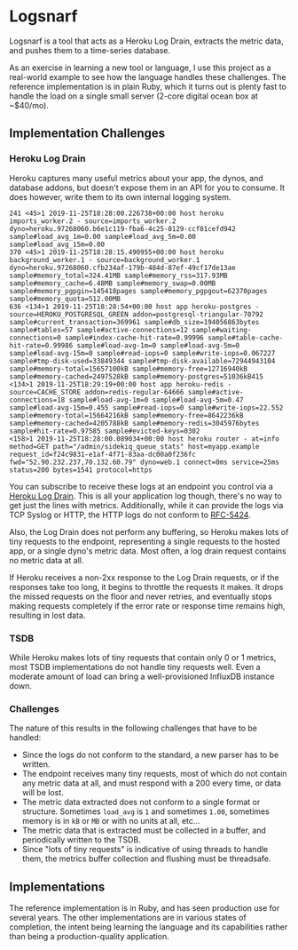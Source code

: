 
# Logsnarf

Logsnarf is a tool that acts as a Heroku Log Drain, extracts the metric data, and pushes them to a time-series database.

As an exercise in learning a new tool or language, I use this project as a real-world example to see how the language handles these challenges. The reference implementation is in plain Ruby, which it turns out is plenty fast to handle the load on a single small server (2-core digital ocean box at ~$40/mo).

## Implementation Challenges

### Heroku Log Drain 

Heroku captures many useful metrics about your app, the dynos, and database addons, but doesn't expose them in an API for you to consume. It does however, write them to its own internal logging system.

```
241 <45>1 2019-11-25T18:28:00.226738+00:00 host heroku imports_worker.2 - source=imports_worker.2 dyno=heroku.97268060.b6e1c119-fba6-4c25-8129-ccf81cefd942 sample#load_avg_1m=0.00 sample#load_avg_5m=0.00 sample#load_avg_15m=0.00
370 <45>1 2019-11-25T18:28:15.490955+00:00 host heroku background_worker.1 - source=background_worker.1 dyno=heroku.97268060.cfb234af-179b-484d-87ef-49cf17de13ae sample#memory_total=324.41MB sample#memory_rss=317.93MB sample#memory_cache=6.48MB sample#memory_swap=0.00MB sample#memory_pgpgin=145418pages sample#memory_pgpgout=62370pages sample#memory_quota=512.00MB
636 <134>1 2019-11-25T18:28:54+00:00 host app heroku-postgres - source=HEROKU_POSTGRESQL_GREEN addon=postgresql-triangular-70792 sample#current_transaction=369961 sample#db_size=194056863bytes sample#tables=57 sample#active-connections=12 sample#waiting-connections=0 sample#index-cache-hit-rate=0.99996 sample#table-cache-hit-rate=0.99986 sample#load-avg-1m=0 sample#load-avg-5m=0 sample#load-avg-15m=0 sample#read-iops=0 sample#write-iops=0.067227 sample#tmp-disk-used=33849344 sample#tmp-disk-available=72944943104 sample#memory-total=15657100kB sample#memory-free=12716940kB sample#memory-cached=2497528kB sample#memory-postgres=51036kB415
<134>1 2019-11-25T18:29:19+00:00 host app heroku-redis - source=CACHE_STORE addon=redis-regular-64666 sample#active-connections=18 sample#load-avg-1m=0 sample#load-avg-5m=0.47 sample#load-avg-15m=0.455 sample#read-iops=0 sample#write-iops=22.552 sample#memory-total=15664216kB sample#memory-free=8642236kB sample#memory-cached=4205788kB sample#memory-redis=3045976bytes sample#hit-rate=0.97585 sample#evicted-keys=0302
<158>1 2019-11-25T18:28:00.089034+00:00 host heroku router - at=info method=GET path="/admin/sidekiq_queue_stats" host=myapp.example request_id=f24c9831-e1af-4f71-83aa-dc00a0f236fc fwd="52.90.232.237,70.132.60.79" dyno=web.1 connect=0ms service=25ms status=200 bytes=1541 protocol=https
```

You can subscribe to receive these logs at an endpoint you control via a [Heroku Log Drain](https://devcenter.heroku.com/articles/log-drains). This is all your application log though, there's no way to get just the lines with metrics. Additionally, while it can provide the logs via TCP Syslog or HTTP, the HTTP logs do not conform to [RFC-5424](https://www.rfc-editor.org/rfc/rfc5424.html).

Also, the Log Drain does not perform any buffering, so Heroku makes lots of tiny requests to the endpoint, representing a single requests to the hosted app, or a single dyno's metric data. Most often, a log drain request contains no metric data at all.

If Heroku receives a non-2xx response to the Log Drain requests, or if the responses take too long, it begins to throttle the requests it makes. It drops the missed requests on the floor and never retries, and eventually stops making requests completely if the error rate or response time remains high, resulting in lost data.

### TSDB

While Heroku makes lots of tiny requests that contain only 0 or 1 metrics, most TSDB implementations do not handle tiny requests well. Even a moderate amount of load can bring a well-provisioned InfluxDB instance down.

### Challenges

The nature of this results in the following challenges that have to be handled:

 * Since the logs do not conform to the standard, a new parser has to be written.
 * The endpoint receives many tiny requests, most of which do not contain any metric data at all, and must respond with a 200 every time, or data will be lost.
 * The metric data extracted does not conform to a single format or structure. Sometimes `load_avg` is `1` and sometimes `1.00`, sometimes memory is in `kB` or `MB` or with no units at all, etc...
 * The metric data that is extracted must be collected in a buffer, and periodically written to the TSDB.
 * Since "lots of tiny requests" is indicative of using threads to handle them, the metrics buffer collection and flushing must be threadsafe.

## Implementations

The reference implementation is in Ruby, and has seen production use for several years. The other implementations are in various states of completion, the intent being learning the language and its capabilities rather than being a production-quality application.




